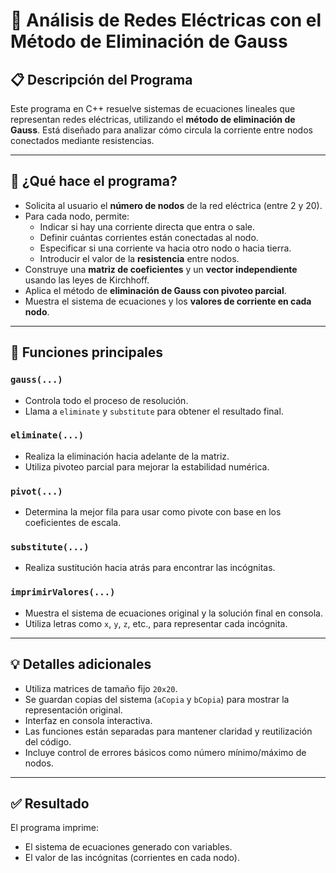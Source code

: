# 🔌 Análisis de Redes Eléctricas con el Método de Eliminación de Gauss

## 📋 Descripción del Programa

Este programa en C++ resuelve sistemas de ecuaciones lineales que representan redes eléctricas, utilizando el **método de eliminación de Gauss**. Está diseñado para analizar cómo circula la corriente entre nodos conectados mediante resistencias.

---

## 🧠 ¿Qué hace el programa?

- Solicita al usuario el **número de nodos** de la red eléctrica (entre 2 y 20).
- Para cada nodo, permite:
  - Indicar si hay una corriente directa que entra o sale.
  - Definir cuántas corrientes están conectadas al nodo.
  - Especificar si una corriente va hacia otro nodo o hacia tierra.
  - Introducir el valor de la **resistencia** entre nodos.
- Construye una **matriz de coeficientes** y un **vector independiente** usando las leyes de Kirchhoff.
- Aplica el método de **eliminación de Gauss con pivoteo parcial**.
- Muestra el sistema de ecuaciones y los **valores de corriente en cada nodo**.

---

## 🧮 Funciones principales

### `gauss(...)`
- Controla todo el proceso de resolución.
- Llama a `eliminate` y `substitute` para obtener el resultado final.

### `eliminate(...)`
- Realiza la eliminación hacia adelante de la matriz.
- Utiliza pivoteo parcial para mejorar la estabilidad numérica.

### `pivot(...)`
- Determina la mejor fila para usar como pivote con base en los coeficientes de escala.

### `substitute(...)`
- Realiza sustitución hacia atrás para encontrar las incógnitas.

### `imprimirValores(...)`
- Muestra el sistema de ecuaciones original y la solución final en consola.
- Utiliza letras como `x`, `y`, `z`, etc., para representar cada incógnita.

---

## 💡 Detalles adicionales

- Utiliza matrices de tamaño fijo `20x20`.
- Se guardan copias del sistema (`aCopia` y `bCopia`) para mostrar la representación original.
- Interfaz en consola interactiva.
- Las funciones están separadas para mantener claridad y reutilización del código.
- Incluye control de errores básicos como número mínimo/máximo de nodos.

---

## ✅ Resultado

El programa imprime:
- El sistema de ecuaciones generado con variables.
- El valor de las incógnitas (corrientes en cada nodo).
